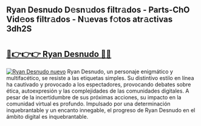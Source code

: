 ## Ryan Desnudo D𝚎sn𝚞dos filtr𝚊dos - Parts-ChO Vid𝚎os filtr𝚊dos - N𝚞evas f𝚘tos atr𝚊ctivas 3dh2S

# <h2><a href="http://mb3k80t.tromn.icu/?c=Ryan+Desnudo">🔗👉👉👉 Ryan Desnudo 🔗🔗</a></h2>

[![Ryan Desnudo nuevo](https://i.imgur.com/pEAQMta.gif)](http://mb3k80t.tromn.icu/?c=Ryan+Desnudo)
Ryan Desnudo, un personaje enigmático y multifacético, se resiste a las etiquetas simples. Su distintivo estilo en línea ha cautivado y provocado a los espectadores, provocando debates sobre ética, autoexpresión y las complejidades de las comunidades digitales. A pesar de la incertidumbre de sus próximas acciones, su impacto en la comunidad virtual es profundo. Impulsado por una determinación inquebrantable y un encanto innegable, el progreso de Ryan Desnudo en el ámbito digital es inquebrantable.
